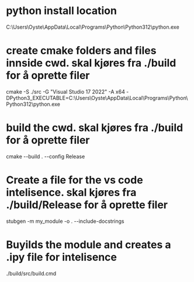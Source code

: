# python install location
C:\Users\Oyste\AppData\Local\Programs\Python\Python312\python.exe 

# create cmake folders and files innside cwd. skal kjøres fra ./build for å oprette filer
cmake -S ./src -G "Visual Studio 17 2022" -A x64 -DPython3_EXECUTABLE=C:\Users\Oyste\AppData\Local\Programs\Python\Python312\python.exe 

# build the cwd. skal kjøres fra ./build for å oprette filer
cmake --build . --config Release

# Create a file for the vs code intelisence. skal kjøres fra ./build/Release for å oprette filer
stubgen -m my_module -o . --include-docstrings

# Buyilds the module and creates a .ipy file for intelisence
./build/src/build.cmd